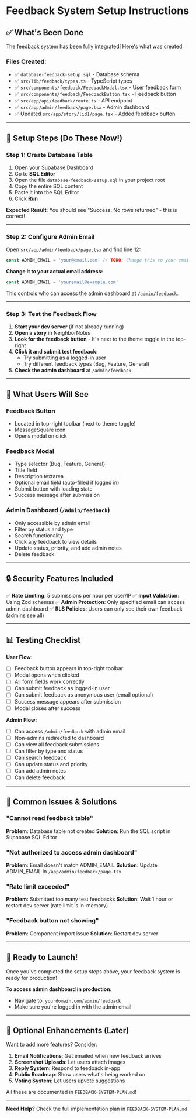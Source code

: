 # Feedback System Setup Instructions

## ✅ What's Been Done

The feedback system has been fully integrated! Here's what was created:

### Files Created:
- ✅ `database-feedback-setup.sql` - Database schema
- ✅ `src/lib/feedback/types.ts` - TypeScript types
- ✅ `src/components/feedback/FeedbackModal.tsx` - User feedback form
- ✅ `src/components/feedback/FeedbackButton.tsx` - Feedback button
- ✅ `src/app/api/feedback/route.ts` - API endpoint
- ✅ `src/app/admin/feedback/page.tsx` - Admin dashboard
- ✅ Updated `src/app/story/[id]/page.tsx` - Added feedback button

---

## 🚀 Setup Steps (Do These Now!)

### Step 1: Create Database Table

1. Open your Supabase Dashboard
2. Go to **SQL Editor**
3. Open the file `database-feedback-setup.sql` in your project root
4. Copy the entire SQL content
5. Paste it into the SQL Editor
6. Click **Run**

**Expected Result**: You should see "Success. No rows returned" - this is correct!

---

### Step 2: Configure Admin Email

Open `src/app/admin/feedback/page.tsx` and find line 12:

```typescript
const ADMIN_EMAIL = 'your@email.com' // TODO: Change this to your email
```

**Change it to your actual email address:**

```typescript
const ADMIN_EMAIL = 'youremail@example.com'
```

This controls who can access the admin dashboard at `/admin/feedback`.

---

### Step 3: Test the Feedback Flow

1. **Start your dev server** (if not already running)
2. **Open a story** in NeighborNotes
3. **Look for the feedback button** - It's next to the theme toggle in the top-right
4. **Click it and submit test feedback**:
   - Try submitting as a logged-in user
   - Try different feedback types (Bug, Feature, General)
5. **Check the admin dashboard** at `/admin/feedback`

---

## 🎨 What Users Will See

### Feedback Button
- Located in top-right toolbar (next to theme toggle)
- MessageSquare icon
- Opens modal on click

### Feedback Modal
- Type selector (Bug, Feature, General)
- Title field
- Description textarea
- Optional email field (auto-filled if logged in)
- Submit button with loading state
- Success message after submission

### Admin Dashboard (`/admin/feedback`)
- Only accessible by admin email
- Filter by status and type
- Search functionality
- Click any feedback to view details
- Update status, priority, and add admin notes
- Delete feedback

---

## 🔒 Security Features Included

✅ **Rate Limiting**: 5 submissions per hour per user/IP
✅ **Input Validation**: Using Zod schemas
✅ **Admin Protection**: Only specified email can access admin dashboard
✅ **RLS Policies**: Users can only see their own feedback (admins see all)

---

## 📊 Testing Checklist

**User Flow:**
- [ ] Feedback button appears in top-right toolbar
- [ ] Modal opens when clicked
- [ ] All form fields work correctly
- [ ] Can submit feedback as logged-in user
- [ ] Can submit feedback as anonymous user (email optional)
- [ ] Success message appears after submission
- [ ] Modal closes after success

**Admin Flow:**
- [ ] Can access `/admin/feedback` with admin email
- [ ] Non-admins redirected to dashboard
- [ ] Can view all feedback submissions
- [ ] Can filter by type and status
- [ ] Can search feedback
- [ ] Can update status and priority
- [ ] Can add admin notes
- [ ] Can delete feedback

---

## 🎯 Common Issues & Solutions

### "Cannot read feedback table"
**Problem**: Database table not created
**Solution**: Run the SQL script in Supabase SQL Editor

### "Not authorized to access admin dashboard"
**Problem**: Email doesn't match ADMIN_EMAIL
**Solution**: Update ADMIN_EMAIL in `/app/admin/feedback/page.tsx`

### "Rate limit exceeded"
**Problem**: Submitted too many test feedbacks
**Solution**: Wait 1 hour or restart dev server (rate limit is in-memory)

### "Feedback button not showing"
**Problem**: Component import issue
**Solution**: Restart dev server

---

## 🚀 Ready to Launch!

Once you've completed the setup steps above, your feedback system is ready for production!

**To access admin dashboard in production:**
- Navigate to: `yourdomain.com/admin/feedback`
- Make sure you're logged in with the admin email

---

## 🎨 Optional Enhancements (Later)

Want to add more features? Consider:

1. **Email Notifications**: Get emailed when new feedback arrives
2. **Screenshot Uploads**: Let users attach images
3. **Reply System**: Respond to feedback in-app
4. **Public Roadmap**: Show users what's being worked on
5. **Voting System**: Let users upvote suggestions

All these are documented in `FEEDBACK-SYSTEM-PLAN.md`!

---

**Need Help?** Check the full implementation plan in `FEEDBACK-SYSTEM-PLAN.md`
